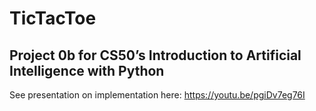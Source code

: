 # TicTacToe
## Project 0b for CS50’s Introduction to Artificial Intelligence with Python

See presentation on implementation here:
https://youtu.be/pgiDv7eg76I
